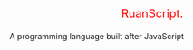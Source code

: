 <p style="color: red; font-size: 20px;   text-align: center;
;">RuanScript.</p>
                     
A programming language built after JavaScript

